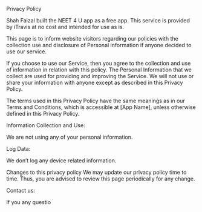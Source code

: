 Privacy Policy

Shah Faizal built the NEET 4 U app as a free app. This service is provided by iTravis at no cost and intended for use as is.

This page is to inform website visitors regarding our policies with the collection use and disclosure of Personal information if anyone decided to use our service.

If you choose to use our Service, then you agree to the collection and use of information in relation with this policy. The Personal Information that we collect are used for providing and improving the Service. We will not use or share your information with anyone except as described in this Privacy Policy.


The terms used in this Privacy Policy have the same meanings as in our Terms and Conditions, which is accessible at [App Name], unless otherwise defined in this Privacy Policy.

Information Collection and Use:

We are not using any of your personal information.

Log Data:

We don’t log any device related information.


Changes to this privacy policy
We may update our privacy policy time to time. Thus, you are advised to review this page periodically for any change.


Contact us:

If you any questio
